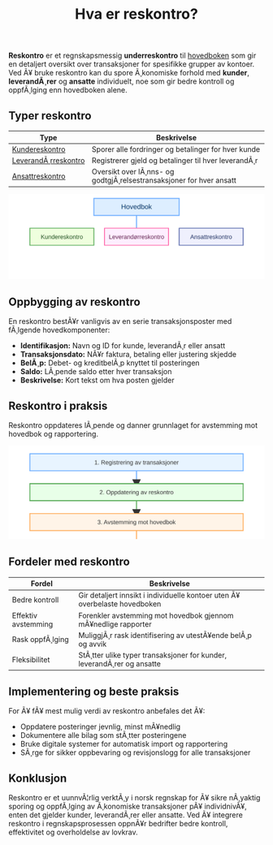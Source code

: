 ﻿---
title: "Hva er reskontro?"
meta_title: "Hva er reskontro?"
meta_description: '**Reskontro** er et regnskapsmessig **underreskontro** til [hovedboken](/blogs/regnskap/hva-er-hovedbok "Hva er Hovedbok i Regnskap? Komplett Guide til Regnskap...'
slug: hva-er-reskontro
type: blog
layout: pages/single
---

**Reskontro** er et regnskapsmessig **underreskontro** til [hovedboken](/blogs/regnskap/hva-er-hovedbok "Hva er Hovedbok i Regnskap? Komplett Guide til RegnskapsfÃ¸ring") som gir en detaljert oversikt over transaksjoner for spesifikke grupper av kontoer. Ved Ã¥ bruke reskontro kan du spore Ã¸konomiske forhold med **kunder**, **leverandÃ¸rer** og **ansatte** individuelt, noe som gir bedre kontroll og oppfÃ¸lging enn hovedboken alene.

## Typer reskontro

| **Type** | **Beskrivelse** |
|---|---|
| [Kundereskontro](/blogs/regnskap/hva-er-kundereskontro "Hva er Kundereskontro? Komplett Guide til Kundeledger og Fordringsstyring") | Sporer alle fordringer og betalinger for hver kunde |
| [LeverandÃ¸rreskontro](/blogs/regnskap/hva-er-leverandorreskontro "Hva er LeverandÃ¸rreskontro? Komplett Guide til LeverandÃ¸rgjeld og BetalingsoppfÃ¸lging") | Registrerer gjeld og betalinger til hver leverandÃ¸r |
| [Ansattreskontro](/blogs/regnskap/hva-er-ansattreskontro "Hva er Ansattreskontro? En Guide til Ansattkontoer i Regnskap") | Oversikt over lÃ¸nns- og godtgjÃ¸relsestransaksjoner for hver ansatt |

![Reskontro Oversikt](reskontro-oversikt.svg)

## Oppbygging av reskontro

En reskontro bestÃ¥r vanligvis av en serie transaksjonsposter med fÃ¸lgende hovedkomponenter:

* **Identifikasjon:** Navn og ID for kunde, leverandÃ¸r eller ansatt
* **Transaksjonsdato:** NÃ¥r faktura, betaling eller justering skjedde
* **BelÃ¸p:** Debet- og kreditbelÃ¸p knyttet til posteringen
* **Saldo:** LÃ¸pende saldo etter hver transaksjon
* **Beskrivelse:** Kort tekst om hva posten gjelder

## Reskontro i praksis

Reskontro oppdateres lÃ¸pende og danner grunnlaget for avstemming mot hovedbok og rapportering.

![Reskontro Flyt](reskontro-flyt.svg)

## Fordeler med reskontro

| **Fordel** | **Beskrivelse** |
|---|---|
| Bedre kontroll | Gir detaljert innsikt i individuelle kontoer uten Ã¥ overbelaste hovedboken |
| Effektiv avstemming | Forenkler avstemming mot hovedbok gjennom mÃ¥nedlige rapporter |
| Rask oppfÃ¸lging | MuliggjÃ¸r rask identifisering av utestÃ¥ende belÃ¸p og avvik |
| Fleksibilitet | StÃ¸tter ulike typer transaksjoner for kunder, leverandÃ¸rer og ansatte |

## Implementering og beste praksis

For Ã¥ fÃ¥ mest mulig verdi av reskontro anbefales det Ã¥:

* Oppdatere posteringer jevnlig, minst mÃ¥nedlig
* Dokumentere alle bilag som stÃ¸tter posteringene
* Bruke digitale systemer for automatisk import og rapportering
* SÃ¸rge for sikker oppbevaring og revisjonslogg for alle transaksjoner

## Konklusjon

Reskontro er et uunnvÃ¦rlig verktÃ¸y i norsk regnskap for Ã¥ sikre nÃ¸yaktig sporing og oppfÃ¸lging av Ã¸konomiske transaksjoner pÃ¥ individnivÃ¥, enten det gjelder kunder, leverandÃ¸rer eller ansatte. Ved Ã¥ integrere reskontro i regnskapsprosessen oppnÃ¥r bedrifter bedre kontroll, effektivitet og overholdelse av lovkrav.



